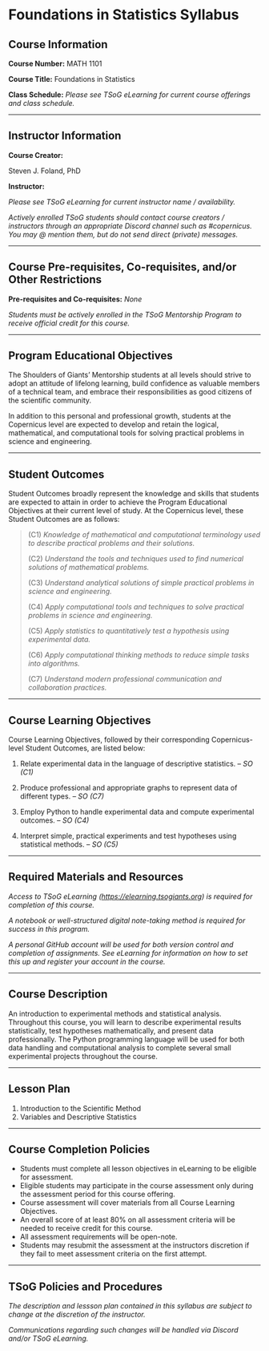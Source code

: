 # Foundations in Statistics Syllabus

## Course Information
**Course Number:** MATH 1101

**Course Title:** Foundations in Statistics

**Class Schedule:** *Please see TSoG eLearning for current course offerings and class schedule.*

----
## Instructor Information
**Course Creator:** 

Steven J. Foland, PhD
	
**Instructor:**

*Please see TSoG eLearning for current instructor name / availability.*

*Actively enrolled TSoG students should contact course creators / instructors through an appropriate Discord channel such as #copernicus. You may @ mention them, but do not send direct (private) messages.*

----


## Course Pre-requisites, Co-requisites, and/or Other Restrictions
**Pre-requisites and Co-requisites:** *None*

*Students must be actively enrolled in the TSoG Mentorship Program to receive official credit for this course.*

----

## Program Educational Objectives
The Shoulders of Giants’ Mentorship students at all levels should strive to adopt an attitude of lifelong learning, build confidence as valuable members of a technical team, and embrace their responsibilities as good citizens of the scientific community.

In addition to this personal and professional growth, students at the Copernicus level are expected to develop and retain the logical, mathematical, and computational tools for solving practical problems in science and engineering.

----
## Student Outcomes
Student Outcomes broadly represent the knowledge and skills that students are expected to attain in order to achieve the Program Educational Objectives at their current level of study. At the Copernicus level, these Student Outcomes are as follows:

>(C1) *Knowledge of mathematical and computational terminology used to describe practical problems and their solutions.*
>
>(C2) *Understand the tools and techniques used to find numerical solutions of mathematical problems.*
>
>(C3) *Understand analytical solutions of simple practical problems in science and engineering.*
>
>(C4) *Apply computational tools and techniques to solve practical problems in science and engineering.*
>
>(C5) *Apply statistics to quantitatively test a hypothesis using experimental data.*
>
>(C6) *Apply computational thinking methods to reduce simple tasks into algorithms.*
>
>(C7) *Understand modern professional communication and collaboration practices.*

----
## Course Learning Objectives
Course Learning Objectives, followed by their corresponding Copernicus-level Student Outcomes, are listed below:

1. Relate experimental data in the language of descriptive statistics. – *SO (C1)*

2. Produce professional and appropriate graphs to represent data of different types. – *SO (C7)*

3. Employ Python to handle experimental data and compute experimental outcomes. – *SO (C4)*

4. Interpret simple, practical experiments and test hypotheses using statistical methods. – *SO (C5)*

----
## Required Materials and Resources
*Access to TSoG eLearning (https://elearning.tsogiants.org) is required for completion of this course.*

*A notebook or well-structured digital note-taking method is required for success in this program.*

*A personal GitHub account will be used for both version control and completion of assignments. See eLearning for information on how to set this up and register your account in the course.*

----
## Course Description
An introduction to experimental methods and statistical analysis. Throughout this course, you will learn to describe experimental results statistically, test hypotheses mathematically, and present data professionally. The Python programming language will be used for both data handling and computational analysis to complete several small experimental projects throughout the course.

----
## Lesson Plan

1. Introduction to the Scientific Method
2. Variables and Descriptive Statistics

----
## Course Completion Policies
* Students must complete all lesson objectives in eLearning to be eligible for assessment.
* Eligible students may participate in the course assessment only during the assessment period for this course offering.
* Course assessment will cover materials from all Course Learning Objectives.
* An overall score of at least 80% on all assessment criteria will be needed to receive credit for this course.
* All assessment requirements will be open-note.
* Students may resubmit the assessment at the instructors discretion if they fail to meet assessment criteria on the first attempt.

----
## TSoG Policies and Procedures
*The description and lessson plan contained in this syllabus are subject to change at the discretion of the instructor.*

*Communications regarding such changes will be handled via Discord and/or TSoG eLearning.*

